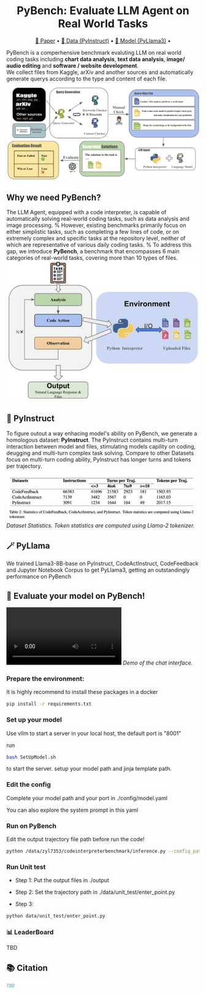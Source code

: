 <h1 align="center"> PyBench: Evaluate LLM Agent on Real World Tasks </h1>

<p align="center">
<a href="comming soon">📃 Paper</a>
•
<a href="https://huggingface.co/datasets/Mercury7353/PyInstruct" >🤗 Data (PyInstruct)</a>
•
<a href="https://huggingface.co/Mercury7353/PyLlama3" >🤗 Model (PyLlama3)</a>
•
</p>  


PyBench is a comperhensive benchmark evaluting LLM on real world coding tasks including **chart data analysis**, **text data analysis**, **image/ audio editing** and **software / website development**.  
 We collect files from Kaggle, arXiv and another sources and automatically generate querys according to the type and content of each file.  

![Overview](images/hook.png)   




## Why we need PyBench?

The LLM Agent, equipped with a code interpreter, is capable of automatically solving real-world coding tasks, such as data analysis and image processing.
%
However, existing benchmarks primarily focus on either simplistic tasks, such as completing a few lines of code, or on extremely complex and specific tasks at the repository level, neither of which are representative of various daily coding tasks. 
%
To address this gap, we introduce **PyBench**, a benchmark that encompasses 6 main categories of real-world tasks, covering more than 10 types of files. 
![How PyBench Works](images/generateTraj.png)   

## 📁 PyInstruct

To figure outout a way enhacing model's ability on PyBench, we generate a homologous dataset: **PyInstruct**. The PyInstruct contains multi-turn interaction between model and files, stimulating models capility on coding, deugging and multi-turn complex task solving.  Compare to other Datasets focus on multi-turn coding ability, PyInstruct has longer turns and tokens per trajectory.  

![Data Statistics](images/data.png)
*Dataset Statistics. Token statistics are computed using Llama-2 tokenizer.*

## 🪄 PyLlama

We trained Llama3-8B-base on PyInstruct, CodeActInstruct, CodeFeedback and Jupyter Notebook Corpus to get PyLlama3, getting an outstandingly performance on PyBench


## 🚀 Evaluate your model on PyBench!

<video src="COMMING SOON"> </video>
*Demo of the chat interface.*

### Prepare the environment:
It is highly recommend to install these packages in a docker
```bash
pip install -r requirements.txt
```

### Set up your model
Use vllm to start a server in your local host, the default port is "8001"

run
```bash
bash SetUpModel.sh 
```
to start the server.
setup your model path and jinja template path.  

### Edit the config
Complete your model path and your port in ./config/model.yaml  

You can also explore the system prompt in this yaml




### Run on PyBench
Edit the output trajectory file path before run the code!
```bash
python /data/zyl7353/codeinterpreterbenchmark/inference.py --config_path ./config/<your config>.yaml --task_path ./data/meta/task.json --output_path <your trajectory.jsonl path>

```

### Run Unit test
      
- Step 1:
Put the output files in ./output   


- Step 2:
Set the trajectory path in ./data/unit_test/enter_point.py

- Step 3:
```bash
python data/unit_test/enter_point.py 
```


### 📊 LeaderBoard 
TBD

## 📚 Citation

```bibtex
TBD
```
